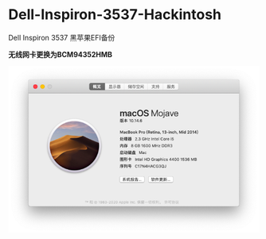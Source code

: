 # Dell-Inspiron-3537-Hackintosh
Dell Inspiron 3537 黑苹果EFI备份

**无线网卡更换为BCM94352HMB**

![关于本机](https://raw.githubusercontent.com/ijglb/Dell-Inspiron-3537-Hackintosh/main/about.png)